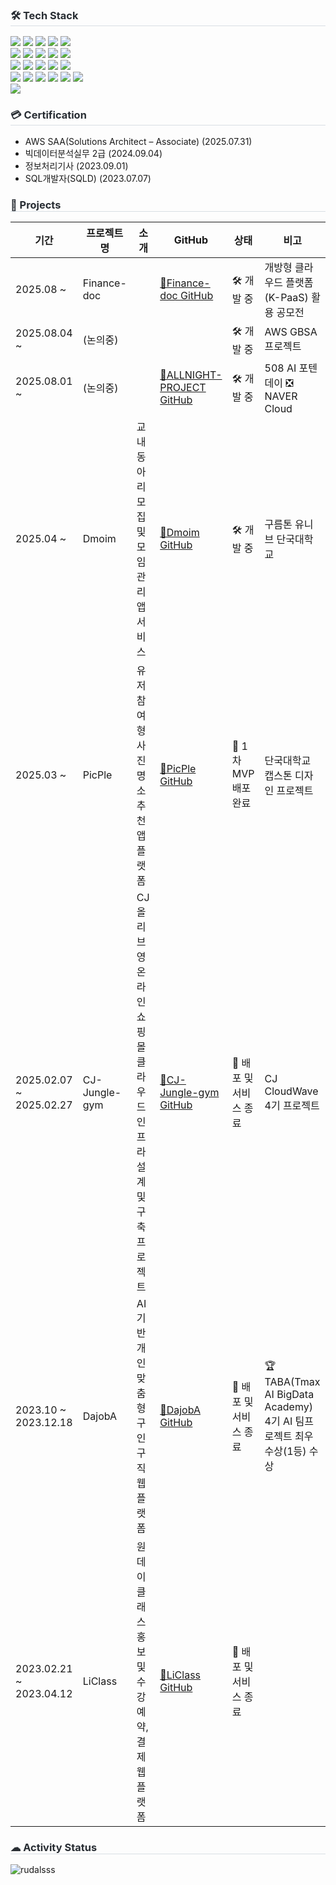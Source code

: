 <div>
  <h3 style="border-bottom: 1px solid #d8dee4; color: #282d33;"> 🛠️ Tech Stack </h3>
  <div style="text-align: left;">
    <div style="margin: ; text-align: left;" "text-align: left;"> 
          <img src="https://img.shields.io/badge/Java-007396?style=flat-square&logo=Java&logoColor=white">
          <img src="https://img.shields.io/badge/SpringBoot-6DB33F?style=flat-square&logo=SpringBoot&logoColor=white">
          <img src="https://img.shields.io/badge/Spring-6DB33F?style=flat-square&logo=Spring&logoColor=white">
          <img src="https://img.shields.io/badge/AmazonAWS-232F3E?style=flat-square&logo=amazonwebservices&logoColor=white">
          <img src="https://img.shields.io/badge/Terraform-844FBA?style=flat-square&logo=Terraform&logoColor=white"></a>
          <br>
          <img src="https://img.shields.io/badge/Docker-2496ED?style=flat-square&logo=docker&logoColor=white">
          <img src="https://img.shields.io/badge/Github Actions-2088FF?style=flat-square&logo=githubactions&logoColor=white">
          <img src="https://img.shields.io/badge/Jenkins-D24939?style=flat-square&logo=jenkins&logoColor=white"/>
          <img src="https://img.shields.io/badge/ArgoCD-EF7B4D?style=flat-square&logo=argo&logoColor=white"/>
          <img src="https://img.shields.io/badge/Kubernetes-326CE5?style=flat-square&logo=kubernetes&logoColor=white"/>
          <br>
          <img src="https://img.shields.io/badge/Spring Data JPA-6DB33F?style=flat-square&logo=Spring&logoColor=white"/>
          <img src="https://img.shields.io/badge/Mybatis-000000?style=flat-square&logo=Fluentd&logoColor=white" />
          <img src="https://img.shields.io/badge/MySQL-4479A1?style=flat-square&logo=MySQL&logoColor=white" />
          <img src="https://img.shields.io/badge/Oracle DB-F80000?style=flat-square&logo=oracle&logoColor=white">
          <img src="https://img.shields.io/badge/Redis-DC382D?style=flat-square&logo=Redis&logoColor=white"> 
          <br>
          <img src="https://img.shields.io/badge/C++-00599C?style=flat-square&logo=C%2B%2B&logoColor=white">
          <img src="https://img.shields.io/badge/Python-3776AB?style=flat-square&logo=Python&logoColor=white">
          <img src="https://img.shields.io/badge/HTML5-E34F26?style=flat-square&logo=HTML5&logoColor=white">
          <img src="https://img.shields.io/badge/CSS-663399?style=flat-square&logo=css&logoColor=white">
          <img src="https://img.shields.io/badge/Javascript-F7DF1E?style=flat-square&logo=Javascript&logoColor=white">
          <img src="https://img.shields.io/badge/jQuery-E9568E?style=flat-square&logo=jQuery&logoColor=white">
          <br>
          <img src="https://img.shields.io/badge/R-276DC3?style=flat-square&logo=R&logoColor=white">
      </div>
    </div>
</div>

<div>
  <h3 style="border-bottom: 1px solid #d8dee4; color: #282d33;"> 💳 Certification </h3>
  
  - AWS SAA(Solutions Architect – Associate) (2025.07.31)
  - 빅데이터분석실무 2급 (2024.09.04)
  - 정보처리기사 (2023.09.01)
  - SQL개발자(SQLD) (2023.07.07)
</div>

<div>
  <h3 style="border-bottom: 1px solid #d8dee4; color: #282d33;"> 🚀 Projects </h3>
  
  | 기간 | 프로젝트명 | 소개 | GitHub | 상태 | 비고 |
  |------|-------------|------|--------|------|------|
  | 2025.08 ~ | Finance-doc | | [🔗Finance-doc GitHub](https://github.com/K-PAAS1) | 🛠 개발 중 | 개방형 클라우드 플랫폼(K-PaaS) 활용 공모전 |
  | 2025.08.04 ~ | (논의중) | | | 🛠 개발 중 | AWS GBSA 프로젝트 |
  | 2025.08.01 ~ | (논의중) | | [🔗ALLNIGHT-PROJECT GitHub](https://github.com/ALLNIGHT-PROJECT) | 🛠 개발 중 | 508 AI 포텐데이 ❎ NAVER Cloud |
  | 2025.04 ~ | Dmoim | 교내 동아리 모집 및 모임관리 앱 서비스 | [🔗Dmoim GitHub](https://github.com/9oormthonUNIV-DKU-Cumulus) | 🛠 개발 중 | 구름톤 유니브 단국대학교 |
  | 2025.03 ~ | PicPle | 유저참여형 사진명소 추천 앱 플랫폼 | [🔗PicPle GitHub](https://github.com/Just-12-More) | 🚀 1차 MVP 배포완료 | 단국대학교 캡스톤 디자인 프로젝트 |
  | 2025.02.07 ~ 2025.02.27 | CJ-Jungle-gym | CJ올리브영 온라인 쇼핑몰 클라우드 인프라 설계 및 구축 프로젝트 | [🔗CJ-Jungle-gym GitHub](https://github.com/CJ-Jungle-gym) | 🏁 배포 및 서비스 종료 | CJ CloudWave 4기 프로젝트 | 
  | 2023.10 ~ 2023.12.18 | DajobA | AI기반 개인 맞춤형 구인구직 웹 플랫폼 | [🔗DajobA GitHub](https://github.com/TABA-DaJobA) | 🏁 배포 및 서비스 종료 | 🏆 TABA(Tmax AI BigData Academy) 4기 AI 팀프로젝트 최우수상(1등) 수상 |
  | 2023.02.21 ~ 2023.04.12 | LiClass | 원데이클래스 홍보 및 수강예약, 결제 웹 플랫폼 | [🔗LiClass GitHub](https://github.com/rudalsss/LiClass_project) | 🏁 배포 및 서비스 종료 |
  <!-- <p>
    📍 2023.02.21 ~ 2023.04.12 <br> 원데이클래스 홍보 및 수강예약, 결제 플랫폼 LiClass <br> 
    <a href="https://github.com/rudalsss/LiClass_project">LiClass Github 바로가기</a><br>
  </p><br>
  <p>
    📍 2023.10 ~ 2023.12.18 <br> 개인 맞춤형 구인구직 플랫폼 다잡아(DajobA) <br>
    <a href="https://github.com/TABA-DaJobA">DajobA Github 바로가기</a>
    <br> 🏆 TABA(Tmax AI BigData Academy) 4기 AI 팀프로젝트 최우수상(1등) 수상
  </p><br>
  <p>
    📍 2025.02 <br> CJ 올리브영 온라인 쇼핑몰 인프라 구축 프로젝트<br>
    <a href="https://github.com/CJ-Jungle-gym">CJ-Jungelgym 바로가기</a><br>
  </p><br> -->
</div>
<div>
  <h3 style="border-bottom: 1px solid #d8dee4; color: #282d33;"> ☁ Activity Status </h3>
  <!--<a href="https://hits.seeyoufarm.com"><img src="https://hits.seeyoufarm.com/api/count/incr/badge.svg?url=https%3A%2F%2Fgithub.com%2Frudalsss%2Fhit-counter&count_bg=%2379C83D&title_bg=%23555555&icon=&icon_color=%23E7E7E7&title=hits&edge_flat=false"/></a>-->
  <img src="https://github-readme-stats.vercel.app/api?username=rudalsss&show_icons=true&theme=dracula&locale=en" alt="rudalsss" />
  <!--<img src="https://github-readme-stats.vercel.app/api/top-langs?username=rudalsss&show_icons=true&theme=tokyonight&bg_color=000000&locale=en&layout=compact" alt="rudalsss" />-->
</div>
